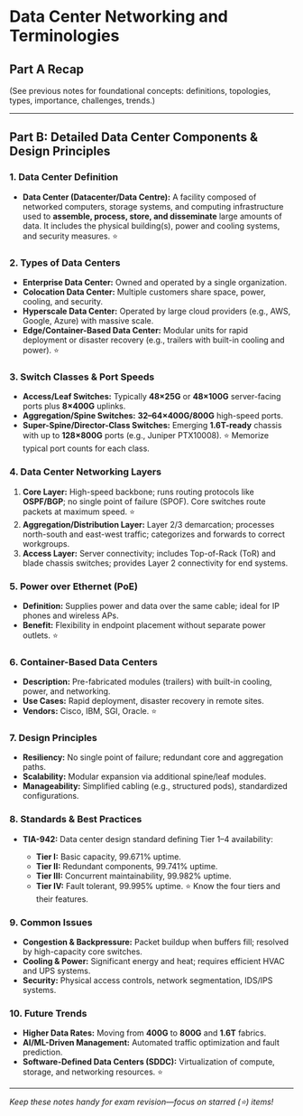 # Data Center Networking and Terminologies

## Part A Recap

(See previous notes for foundational concepts: definitions, topologies, types, importance, challenges, trends.)

---

## Part B: Detailed Data Center Components & Design Principles

### 1. Data Center Definition

* **Data Center (Datacenter/Data Centre):** A facility composed of networked computers, storage systems, and computing infrastructure used to **assemble, process, store, and disseminate** large amounts of data. It includes the physical building(s), power and cooling systems, and security measures. ⭐

### 2. Types of Data Centers

* **Enterprise Data Center:** Owned and operated by a single organization.
* **Colocation Data Center:** Multiple customers share space, power, cooling, and security.
* **Hyperscale Data Center:** Operated by large cloud providers (e.g., AWS, Google, Azure) with massive scale.
* **Edge/Container-Based Data Center:** Modular units for rapid deployment or disaster recovery (e.g., trailers with built-in cooling and power). ⭐

### 3. Switch Classes & Port Speeds

* **Access/Leaf Switches:** Typically **48×25G** or **48×100G** server-facing ports plus **8×400G** uplinks.
* **Aggregation/Spine Switches:** **32–64×400G/800G** high-speed ports.
* **Super-Spine/Director-Class Switches:** Emerging **1.6T-ready** chassis with up to **128×800G** ports (e.g., Juniper PTX10008). ⭐ Memorize typical port counts for each class.

### 4. Data Center Networking Layers

1. **Core Layer:** High-speed backbone; runs routing protocols like **OSPF/BGP**; no single point of failure (SPOF). Core switches route packets at maximum speed. ⭐
2. **Aggregation/Distribution Layer:** Layer 2/3 demarcation; processes north-south and east-west traffic; categorizes and forwards to correct workgroups.
3. **Access Layer:** Server connectivity; includes Top-of-Rack (ToR) and blade chassis switches; provides Layer 2 connectivity for end systems.

### 5. Power over Ethernet (PoE)

* **Definition:** Supplies power and data over the same cable; ideal for IP phones and wireless APs.
* **Benefit:** Flexibility in endpoint placement without separate power outlets. ⭐

### 6. Container-Based Data Centers

* **Description:** Pre-fabricated modules (trailers) with built-in cooling, power, and networking.
* **Use Cases:** Rapid deployment, disaster recovery in remote sites.
* **Vendors:** Cisco, IBM, SGI, Oracle. ⭐

### 7. Design Principles

* **Resiliency:** No single point of failure; redundant core and aggregation paths.
* **Scalability:** Modular expansion via additional spine/leaf modules.
* **Manageability:** Simplified cabling (e.g., structured pods), standardized configurations.

### 8. Standards & Best Practices

* **TIA-942:** Data center design standard defining Tier 1–4 availability:

  * **Tier I:** Basic capacity, 99.671% uptime.
  * **Tier II:** Redundant components, 99.741% uptime.
  * **Tier III:** Concurrent maintainability, 99.982% uptime.
  * **Tier IV:** Fault tolerant, 99.995% uptime. ⭐ Know the four tiers and their features.

### 9. Common Issues

* **Congestion & Backpressure:** Packet buildup when buffers fill; resolved by high-capacity core switches.
* **Cooling & Power:** Significant energy and heat; requires efficient HVAC and UPS systems.
* **Security:** Physical access controls, network segmentation, IDS/IPS systems.

### 10. Future Trends

* **Higher Data Rates:** Moving from **400G** to **800G** and **1.6T** fabrics.
* **AI/ML-Driven Management:** Automated traffic optimization and fault prediction.
* **Software-Defined Data Centers (SDDC):** Virtualization of compute, storage, and networking resources. ⭐

---

*Keep these notes handy for exam revision—focus on starred (⭐) items!*
